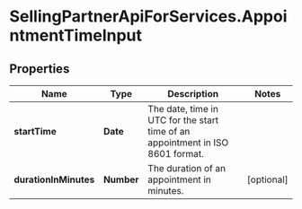 # SellingPartnerApiForServices.AppointmentTimeInput

## Properties
Name | Type | Description | Notes
------------ | ------------- | ------------- | -------------
**startTime** | **Date** | The date, time in UTC for the start time of an appointment in ISO 8601 format. | 
**durationInMinutes** | **Number** | The duration of an appointment in minutes. | [optional] 


